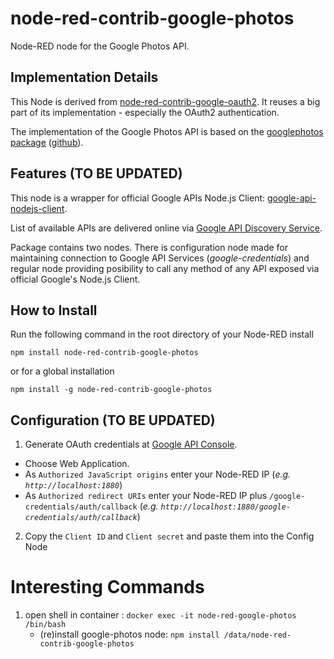 # node-red-contrib-google-photos

Node-RED node for the Google Photos API.

## Implementation Details

This Node is derived from [node-red-contrib-google-oauth2](https://github.com/pckhib/node-red-contrib-google-oauth2). It reuses a big part of its implementation - especially the OAuth2 authentication.

The implementation of the Google Photos API is based on the [googlephotos package](https://www.npmjs.com/package/googlephotos) ([github](https://github.com/roopakv/google-photos)).

## Features (TO BE UPDATED)

This node is a wrapper for official Google APIs Node.js Client: [google-api-nodejs-client](https://github.com/google/google-api-nodejs-client).

List of available APIs are delivered online via [Google API Discovery Service](https://developers.google.com/discovery/).

Package contains two nodes. There is configuration node made for maintaining connection to Google API Services (_google-credentials_) and regular node providing posibility to call any method of any API exposed via official Google's Node.js Client.

## How to Install

Run the following command in the root directory of your Node-RED install

```
npm install node-red-contrib-google-photos
```

or for a global installation

```
npm install -g node-red-contrib-google-photos
```

## Configuration (TO BE UPDATED)

1. Generate OAuth credentials at [Google API Console](https://console.developers.google.com/apis/credentials/oauthclient).

  * Choose Web Application.
  * As `Authorized JavaScript origins` enter your Node-RED IP (_e.g. `http://localhost:1880`_)
  * As `Authorized redirect URIs` enter your Node-RED IP plus `/google-credentials/auth/callback` (_e.g. `http://localhost:1880/google-credentials/auth/callback`_)

2. Copy the `Client ID` and `Client secret` and paste them into the Config Node

# Interesting Commands

1.  open shell in container : `docker exec -it node-red-google-photos /bin/bash`
    *   (re)install google-photos node: `npm install /data/node-red-contrib-google-photos`